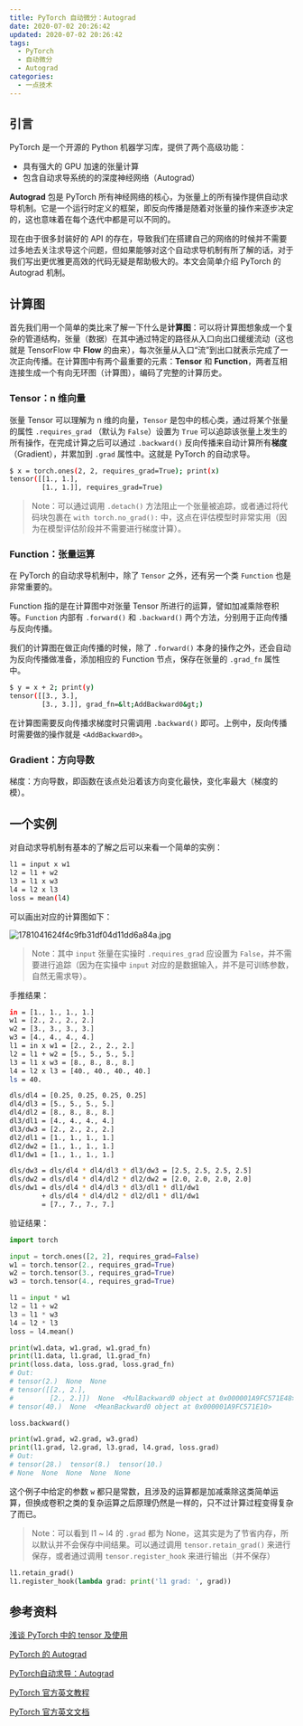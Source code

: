 ```yaml
---
title: PyTorch 自动微分：Autograd
date: 2020-07-02 20:26:42
updated: 2020-07-02 20:26:42
tags:
  - PyTorch
  - 自动微分
  - Autograd
categories:
  - 一点技术
---
```


## 引言

PyTorch 是一个开源的 Python 机器学习库，提供了两个高级功能：

- 具有强大的 GPU 加速的张量计算
- 包含自动求导系统的的深度神经网络（Autograd）

**Autograd** 包是 PyTorch 所有神经网络的核心，为张量上的所有操作提供自动求导机制。它是一个运行时定义的框架，即反向传播是随着对张量的操作来逐步决定的，这也意味着在每个迭代中都是可以不同的。

现在由于很多封装好的 API 的存在，导致我们在搭建自己的网络的时候并不需要过多地去关注求导这个问题，但如果能够对这个自动求导机制有所了解的话，对于我们写出更优雅更高效的代码无疑是帮助极大的。本文会简单介绍 PyTorch 的 Autograd 机制。

<!-- more -->

## 计算图

首先我们用一个简单的类比来了解一下什么是**计算图**：可以将计算图想象成一个复杂的管道结构，张量（数据）在其中通过特定的路径从入口向出口缓缓流动（这也就是 TensorFlow 中 **Flow** 的由来），每次张量从入口“流”到出口就表示完成了一次正向传播。在计算图中有两个最重要的元素：**Tensor** 和 **Function**，两者互相连接生成一个有向无环图（计算图），编码了完整的计算历史。

### Tensor：n 维向量

张量 Tensor 可以理解为 n 维的向量，`Tensor` 是包中的核心类，通过将某个张量的属性 `.requires_grad` （默认为 `False`）设置为 `True` 可以追踪该张量上发生的所有操作，在完成计算之后可以通过 `.backward()` 反向传播来自动计算所有**梯度**（Gradient），并累加到 `.grad` 属性中。这就是 PyTorch 的自动求导。

```sh
$ x = torch.ones(2, 2, requires_grad=True); print(x)
tensor([[1., 1.],
        [1., 1.]], requires_grad=True)
```

> Note：可以通过调用 `.detach()` 方法阻止一个张量被追踪，或者通过将代码块包裹在 `with torch.no_grad():` 中，这点在评估模型时非常实用（因为在模型评估阶段并不需要进行梯度计算）。

### Function：张量运算

在 PyTorch 的自动求导机制中，除了 `Tensor` 之外，还有另一个类 `Function` 也是非常重要的。

Function 指的是在计算图中对张量 Tensor 所进行的运算，譬如加减乘除卷积等。`Function` 内部有 `.forward()` 和 `.backward()` 两个方法，分别用于正向传播与反向传播。

我们的计算图在做正向传播的时候，除了 `.forward()` 本身的操作之外，还会自动为反向传播做准备，添加相应的 Function 节点，保存在张量的 `.grad_fn` 属性中。

```sh
$ y = x + 2; print(y)
tensor([[3., 3.],
        [3., 3.]], grad_fn=&lt;AddBackward0&gt;)
```

在计算图需要反向传播求梯度时只需调用 `.backward()` 即可。上例中，反向传播时需要做的操作就是 `<AddBackward0>`。

### Gradient：方向导数

梯度：方向导数，即函数在该点处沿着该方向变化最快，变化率最大（梯度的模）。

## 一个实例

对自动求导机制有基本的了解之后可以来看一个简单的实例：

```sh
l1 = input x w1
l2 = l1 + w2
l3 = l1 x w3
l4 = l2 x l3
loss = mean(l4)
```

可以画出对应的计算图如下：

![1781041624f4c9fb31df04d11dd6a84a.jpg](https://i.loli.net/2020/07/04/9PUHp5aoE2JOvLR.jpg)

> Note：其中 `input` 张量在实操时 `.requires_grad` 应设置为 `False`，并不需要进行追踪（因为在实操中 `input` 对应的是数据输入，并不是可训练参数，自然无需求导）。

手推结果：

```sh
in = [1., 1., 1., 1.]
w1 = [2., 2., 2., 2.]
w2 = [3., 3., 3., 3.]
w3 = [4., 4., 4., 4.]
l1 = in x w1 = [2., 2., 2., 2.]
l2 = l1 + w2 = [5., 5., 5., 5.]
l3 = l1 x w3 = [8., 8., 8., 8.]
l4 = l2 x l3 = [40., 40., 40., 40.]
ls = 40.

dls/dl4 = [0.25, 0.25, 0.25, 0.25]
dl4/dl3 = [5., 5., 5., 5.]
dl4/dl2 = [8., 8., 8., 8.]
dl3/dl1 = [4., 4., 4., 4.]
dl3/dw3 = [2., 2., 2., 2.]
dl2/dl1 = [1., 1., 1., 1.]
dl2/dw2 = [1., 1., 1., 1.]
dl1/dw1 = [1., 1., 1., 1.]

dls/dw3 = dls/dl4 * dl4/dl3 * dl3/dw3 = [2.5, 2.5, 2.5, 2.5]
dls/dw2 = dls/dl4 * dl4/dl2 * dl2/dw2 = [2.0, 2.0, 2.0, 2.0]
dls/dw1 = dls/dl4 * dl4/dl3 * dl3/dl1 * dl1/dw1
        + dls/dl4 * dl4/dl2 * dl2/dl1 * dl1/dw1
        = [7., 7., 7., 7.]
```

验证结果：

```python
import torch

input = torch.ones([2, 2], requires_grad=False)
w1 = torch.tensor(2., requires_grad=True)
w2 = torch.tensor(3., requires_grad=True)
w3 = torch.tensor(4., requires_grad=True)

l1 = input * w1
l2 = l1 + w2
l3 = l1 * w3
l4 = l2 * l3
loss = l4.mean()

print(w1.data, w1.grad, w1.grad_fn)
print(l1.data, l1.grad, l1.grad_fn)
print(loss.data, loss.grad, loss.grad_fn)
# Out:
# tensor(2.)  None  None
# tensor([[2., 2.],
#         [2., 2.]])  None  <MulBackward0 object at 0x000001A9FC571E48>
# tensor(40.)  None  <MeanBackward0 object at 0x000001A9FC571E10>

loss.backward()

print(w1.grad, w2.grad, w3.grad)
print(l1.grad, l2.grad, l3.grad, l4.grad, loss.grad)
# Out:
# tensor(28.)  tensor(8.)  tensor(10.)
# None  None  None  None  None
```

这个例子中给定的参数 `w` 都只是常数，且涉及的运算都是加减乘除这类简单运算，但换成卷积之类的复杂运算之后原理仍然是一样的，只不过计算过程变得复杂了而已。

> Note：可以看到 l1 ~ l4 的 `.grad` 都为 None，这其实是为了节省内存，所以默认并不会保存中间结果。可以通过调用 `tensor.retain_grad()` 来进行保存，或者通过调用 `tensor.register_hook` 来进行输出（并不保存）

```python
l1.retain_grad()
l1.register_hook(lambda grad: print('l1 grad: ', grad))
```

## 参考资料

[浅谈 PyTorch 中的 tensor 及使用](https://zhuanlan.zhihu.com/p/67184419)

[PyTorch 的 Autograd](https://zhuanlan.zhihu.com/p/69294347)

[PyTorch自动求导：Autograd](https://baijiahao.baidu.com/s?id=1659101311176614112&wfr=spider&for=pc)

[PyTorch 官方英文教程](https://pytorch.org/tutorials/)

[PyTorch 官方英文文档](https://pytorch.org/docs/stable/index.html)